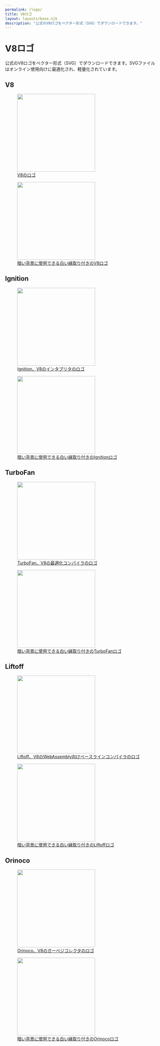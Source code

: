```yaml
---
permalink: /logo/
title: V8ロゴ
layout: layouts/base.njk
description: "公式のV8ロゴをベクター形式（SVG）でダウンロードできます。"
---
```

# V8ロゴ

公式のV8ロゴをベクター形式（SVG）でダウンロードできます。SVGファイルはオンライン使用向けに最適化され、軽量化されています。

## V8

<a href="/_img/v8.svg" class="logo-download" download>
  <figure>
    <img src="/_img/v8.svg" width="256" height="256" intrinsicsize="187x187" alt="" class="no-darkening"/>
    <figcaption>V8のロゴ</figcaption>
  </figure>
</a>
<a href="/_img/v8-outline.svg" class="logo-download" download>
  <figure>
    <img src="/_img/v8-outline.svg" width="256" height="256" intrinsicsize="202x202" alt="" class="no-darkening"/>
    <figcaption>暗い背景に使用できる白い縁取り付きのV8ロゴ</figcaption>
  </figure>
</a>

## Ignition

<a href="/_img/v8-ignition.svg" class="logo-download" download>
  <figure>
    <img src="/_img/v8-ignition.svg" width="256" height="256" intrinsicsize="448x448" alt="" class="no-darkening"/>
    <figcaption>Ignition、V8のインタプリタのロゴ</figcaption>
  </figure>
</a>
<a href="/_img/v8-ignition-outline.svg" class="logo-download" download>
  <figure>
    <img src="/_img/v8-ignition-outline.svg" width="256" height="256" intrinsicsize="448x448" alt="" class="no-darkening"/>
    <figcaption>暗い背景に使用できる白い縁取り付きのIgnitionロゴ</figcaption>
  </figure>
</a>

## TurboFan

<a href="/_img/v8-turbofan.svg" class="logo-download" download>
  <figure>
    <img src="/_img/v8-turbofan.svg" width="256" height="256" intrinsicsize="470x470" alt="" class="no-darkening"/>
    <figcaption>TurboFan、V8の最適化コンパイラのロゴ</figcaption>
  </figure>
</a>
<a href="/_img/v8-turbofan-outline.svg" class="logo-download" download>
  <figure>
    <img src="/_img/v8-turbofan-outline.svg" width="256" height="256" intrinsicsize="524x524" alt="" class="no-darkening"/>
    <figcaption>暗い背景に使用できる白い縁取り付きのTurboFanロゴ</figcaption>
  </figure>
</a>

## Liftoff

<a href="/_img/v8-liftoff.svg" class="logo-download" download>
  <figure>
    <img src="/_img/v8-liftoff.svg" width="256" height="256" intrinsicsize="187x187" alt="" class="no-darkening"/>
    <figcaption>Liftoff、V8のWebAssembly向けベースラインコンパイラのロゴ</figcaption>
  </figure>
</a>
<a href="/_img/v8-liftoff-outline.svg" class="logo-download" download>
  <figure>
    <img src="/_img/v8-liftoff-outline.svg" width="256" height="256" intrinsicsize="214x214" alt="" class="no-darkening"/>
    <figcaption>暗い背景に使用できる白い縁取り付きのLiftoffロゴ</figcaption>
  </figure>
</a>

## Orinoco

<a href="/_img/v8-orinoco.svg" class="logo-download" download>
  <figure>
    <img src="/_img/v8-orinoco.svg" width="256" height="256" intrinsicsize="192x192" alt="" class="no-darkening"/>
    <figcaption>Orinoco、V8のガーベジコレクタのロゴ</figcaption>
  </figure>
</a>
<a href="/_img/v8-orinoco-outline.svg" class="logo-download" download>
  <figure>
    <img src="/_img/v8-orinoco-outline.svg" width="256" height="256" intrinsicsize="192x192" alt="" class="no-darkening"/>
    <figcaption>暗い背景に使用できる白い縁取り付きのOrinocoロゴ</figcaption>
  </figure>
</a>
